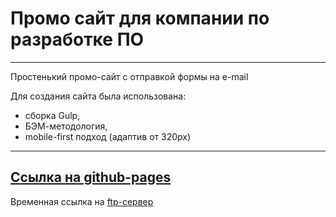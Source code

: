 # Промо сайт для компании по разработке ПО
---
Простенький промо-сайт с отправкой формы на e-mail

Для создания сайта была использована:
+ сборка Gulp, 
+ БЭМ-методология, 
+ mobile-first подход (адаптив от 320px)
---
[Ссылка на github-pages](https://grinch3214.github.io/websiteForCompany/dist/index.html)
---
Временная ссылка на [ftp-сервер](http://study.uitschool.com/fe-21-01/max/training/boosteriod-ua/)
